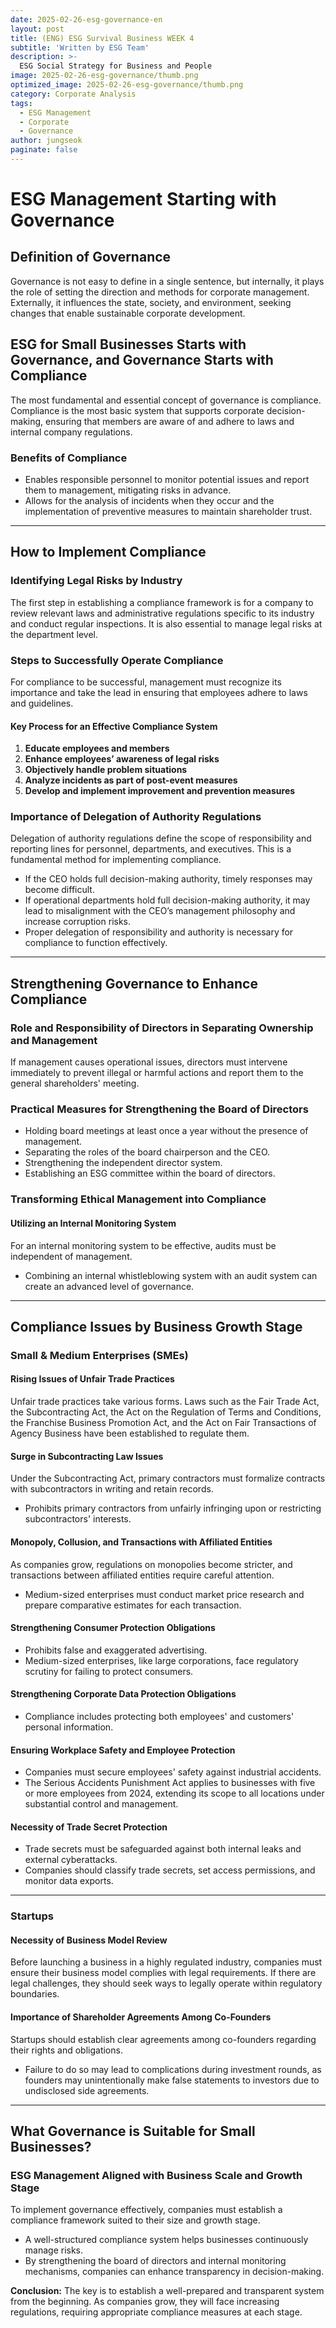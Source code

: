 ```yaml
---
date: 2025-02-26-esg-governance-en
layout: post
title: (ENG) ESG Survival Business WEEK 4
subtitle: 'Written by ESG Team'
description: >-
  ESG Social Strategy for Business and People
image: 2025-02-26-esg-governance/thumb.png
optimized_image: 2025-02-26-esg-governance/thumb.png
category: Corporate Analysis
tags:
  - ESG Management
  - Corporate
  - Governance
author: jungseok
paginate: false
---
```

# ESG Management Starting with Governance

## Definition of Governance  
Governance is not easy to define in a single sentence, but internally, it plays the role of setting the direction and methods for corporate management. Externally, it influences the state, society, and environment, seeking changes that enable sustainable corporate development.  

## ESG for Small Businesses Starts with Governance, and Governance Starts with Compliance  
The most fundamental and essential concept of governance is compliance. Compliance is the most basic system that supports corporate decision-making, ensuring that members are aware of and adhere to laws and internal company regulations.  

### Benefits of Compliance  
- Enables responsible personnel to monitor potential issues and report them to management, mitigating risks in advance.  
- Allows for the analysis of incidents when they occur and the implementation of preventive measures to maintain shareholder trust.  

---

## How to Implement Compliance  

### Identifying Legal Risks by Industry  
The first step in establishing a compliance framework is for a company to review relevant laws and administrative regulations specific to its industry and conduct regular inspections. It is also essential to manage legal risks at the department level.  

### Steps to Successfully Operate Compliance  
For compliance to be successful, management must recognize its importance and take the lead in ensuring that employees adhere to laws and guidelines.  

#### Key Process for an Effective Compliance System  
1. **Educate employees and members**  
2. **Enhance employees’ awareness of legal risks**  
3. **Objectively handle problem situations**  
4. **Analyze incidents as part of post-event measures**  
5. **Develop and implement improvement and prevention measures**  

### Importance of Delegation of Authority Regulations  
Delegation of authority regulations define the scope of responsibility and reporting lines for personnel, departments, and executives. This is a fundamental method for implementing compliance.  

- If the CEO holds full decision-making authority, timely responses may become difficult.  
- If operational departments hold full decision-making authority, it may lead to misalignment with the CEO’s management philosophy and increase corruption risks.  
- Proper delegation of responsibility and authority is necessary for compliance to function effectively.  

---

## Strengthening Governance to Enhance Compliance  

### Role and Responsibility of Directors in Separating Ownership and Management  
If management causes operational issues, directors must intervene immediately to prevent illegal or harmful actions and report them to the general shareholders' meeting.  

### Practical Measures for Strengthening the Board of Directors  
- Holding board meetings at least once a year without the presence of management.  
- Separating the roles of the board chairperson and the CEO.  
- Strengthening the independent director system.  
- Establishing an ESG committee within the board of directors.  

### Transforming Ethical Management into Compliance  
#### Utilizing an Internal Monitoring System  
For an internal monitoring system to be effective, audits must be independent of management.  
- Combining an internal whistleblowing system with an audit system can create an advanced level of governance.  

---

## Compliance Issues by Business Growth Stage  

### Small & Medium Enterprises (SMEs)  

#### Rising Issues of Unfair Trade Practices  
Unfair trade practices take various forms. Laws such as the Fair Trade Act, the Subcontracting Act, the Act on the Regulation of Terms and Conditions, the Franchise Business Promotion Act, and the Act on Fair Transactions of Agency Business have been established to regulate them.  

#### Surge in Subcontracting Law Issues  
Under the Subcontracting Act, primary contractors must formalize contracts with subcontractors in writing and retain records.  
- Prohibits primary contractors from unfairly infringing upon or restricting subcontractors' interests.  

#### Monopoly, Collusion, and Transactions with Affiliated Entities  
As companies grow, regulations on monopolies become stricter, and transactions between affiliated entities require careful attention.  
- Medium-sized enterprises must conduct market price research and prepare comparative estimates for each transaction.  

#### Strengthening Consumer Protection Obligations  
- Prohibits false and exaggerated advertising.  
- Medium-sized enterprises, like large corporations, face regulatory scrutiny for failing to protect consumers.  

#### Strengthening Corporate Data Protection Obligations  
- Compliance includes protecting both employees' and customers' personal information.  

#### Ensuring Workplace Safety and Employee Protection  
- Companies must secure employees' safety against industrial accidents.  
- The Serious Accidents Punishment Act applies to businesses with five or more employees from 2024, extending its scope to all locations under substantial control and management.  

#### Necessity of Trade Secret Protection  
- Trade secrets must be safeguarded against both internal leaks and external cyberattacks.  
- Companies should classify trade secrets, set access permissions, and monitor data exports.  

---

### Startups  

#### Necessity of Business Model Review  
Before launching a business in a highly regulated industry, companies must ensure their business model complies with legal requirements. If there are legal challenges, they should seek ways to legally operate within regulatory boundaries.  

#### Importance of Shareholder Agreements Among Co-Founders  
Startups should establish clear agreements among co-founders regarding their rights and obligations.  
- Failure to do so may lead to complications during investment rounds, as founders may unintentionally make false statements to investors due to undisclosed side agreements.  

---

## What Governance is Suitable for Small Businesses?  

### ESG Management Aligned with Business Scale and Growth Stage  
To implement governance effectively, companies must establish a compliance framework suited to their size and growth stage.  
- A well-structured compliance system helps businesses continuously manage risks.  
- By strengthening the board of directors and internal monitoring mechanisms, companies can enhance transparency in decision-making.  

**Conclusion:** The key is to establish a well-prepared and transparent system from the beginning. As companies grow, they will face increasing regulations, requiring appropriate compliance measures at each stage.  
